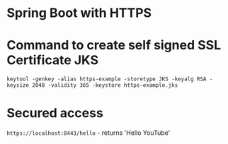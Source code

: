 # Spring Boot with HTTPS

# Command to create self signed SSL Certificate JKS
`keytool -genkey -alias https-example -storetype JKS -keyalg RSA -keysize 2048 -validity 365 -keystore https-example.jks`

# Secured access
`https://localhost:8443/hello` - returns 'Hello YouTube'